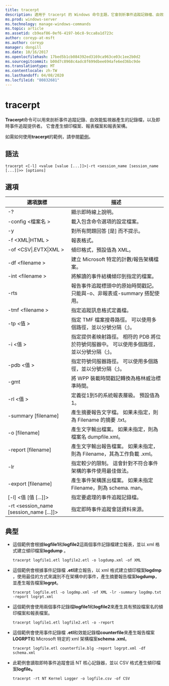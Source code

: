 ```yaml
---
title: tracerpt
description: 適用于 tracerpt 的 Windows 命令主題，它會剖析事件追蹤記錄檔、由效能監視器產生的記錄檔，以及即時事件追蹤提供者。
ms.prod: windows-server
ms.technology: manage-windows-commands
ms.topic: article
ms.assetid: cb9eaf86-0ef6-4197-b6c8-9cca8a1d723c
author: coreyp-at-msft
ms.author: coreyp
manager: dongill
ms.date: 10/16/2017
ms.openlocfilehash: 17bed5b1cb084392ed3169ca963ce03c1ee2b0d2
ms.sourcegitcommit: b00d7c8968c4adc8f699dbee694afe6ed36bc9de
ms.translationtype: MT
ms.contentlocale: zh-TW
ms.lasthandoff: 04/08/2020
ms.locfileid: "80832681"
---
```

# <a name="tracerpt"></a>tracerpt

**Tracerpt**命令可以用來剖析事件追蹤記錄、由效能監視器產生的記錄檔，以及即時事件追蹤提供者。 它會產生傾印檔案、報表檔案和報表架構。

如需如何使用**tracerpt**的範例，請參閱[範例](#BKMK_EXAMPLES)。

## <a name="syntax"></a>語法

```
tracerpt <[-l] <value [value [...]]>|-rt <session_name [session_name [...]]>> [options]
```

## <a name="options"></a>選項

|              選項旗標               |                                                                    描述                                                                    |
|----------------------------------------|---------------------------------------------------------------------------------------------------------------------------------------------------|
|                   -?                   |                                                         顯示即時線上說明。                                                          |
|          -config \<檔案名 >           |                                                 載入包含命令選項的設定檔案。                                                  |
|                   -y                   |                                                  對所有問題回答 [是] 而不提示。                                                   |
|            -f \<XML\|HTML >             |                                                                  報表格式。                                                                   |
|         -of \<CSV\|.EVTX\|XML >          |                                                         傾印格式，預設值為 XML。                                                          |
|            -df \<filename >             |                                            建立 Microsoft 特定的計數/報告架構檔案。                                            |
|            -int \<filename >            |                                            將解讀的事件結構傾印到指定的檔案。                                            |
|                  -rts                  |                        報告事件追蹤標頭中的原始時間戳記。 只能與-o、非報表或-summary 搭配使用。                         |
|            -tmf \<filename >            |                                                  指定追蹤訊息格式定義檔。                                                  |
|              -tp \<值 >              |                            指定 TMF 檔案搜尋路徑。 可以使用多個路徑，並以分號分隔（;)。                            |
|              -i \<值 >               | 指定提供者映射路徑。 相符的 PDB 將位於符號伺服器中。 可以使用多個路徑，並以分號分隔（;)。 |
|             -pdb \<值 >              |                             指定符號伺服器路徑。 可以使用多個路徑，並以分號分隔（;)。                             |
|                  -gmt                  |                                              將 WPP 裝載時間戳記轉換為格林威治標準時間。                                               |
|              -rl \<值 >              |                                               定義從1到5的系統報表層級。 預設值為1。                                               |
|          -summary [filename]           |                                  產生摘要報告文字檔。 如果未指定，則為 Filename 的摘要 .txt。                                   |
|             -o [filename]              |                                      產生文字輸出檔案。 如果未指定，則為檔案名 dumpfile.xml。                                      |
|           -report [filename]           |                                  產生文字輸出報告檔案。 如果未指定，則為 Filename，其為工作負載 .xml。                                   |
|                  -lr                   |                        指定較少的限制。 這會針對不符合事件架構的事件使用最佳做法。                         |
|           -export [filename]           |                                  產生事件架構匯出檔案。 如果未指定 Filename，則為 schema. man。                                   |
|       [-l] \<值 [值 [...]]>        |                                                   指定要處理的事件追蹤記錄檔。                                                    |
| -rt \<session_name [session_name [...]]> |                                                指定即時事件追蹤會話資料來源。                                                |

## <a name="examples"></a><a name=BKMK_EXAMPLES></a>典型

- 這個範例會根據**logfile1**和**logfile2**這兩個事件記錄檔建立報表，並以 xml 格式建立傾印檔案**logdump** 。  
  ```
  tracerpt logfile1.etl logfile2.etl -o logdump.xml -of XML
  ```  
- 這個範例會根據事件記錄檔 **.etl**建立報告，以 xml 格式建立傾印檔案**logdmp** ，使用最佳的方式來識別不在架構中的事件，產生摘要報告檔案**logdump**，並產生報告檔案**logrpt**。  
  ```
  tracerpt logfile.etl -o logdmp.xml -of XML -lr -summary logdmp.txt -report logrpt.xml
  ```  
- 這個範例會使用兩個事件記錄檔**logfile1**和**logfile2**來產生具有預設檔案名的傾印檔案和報表檔案。  
  ```
  tracerpt logfile1.etl logfile2.etl -o -report
  ```  
- 這個範例會使用事件記錄檔 **.etl**和效能記錄檔**counterfile**來產生報告檔案**LOGRPT**和 Microsoft 特定的 xml 架構檔案**schema .xml**。  
  ```
  tracerpt logfile.etl counterfile.blg -report logrpt.xml -df schema.xml
  ```  
- 此範例會讀取即時事件追蹤會話 NT 核心記錄器，並以 CSV 格式產生傾印檔案**logfile。**  
  ```
  tracerpt -rt NT Kernel Logger -o logfile.csv -of CSV
  ```
